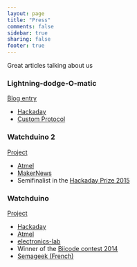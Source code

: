 ```yaml
---
layout: page
title: "Press"
comments: false
sidebar: true
sharing: false
footer: true
---
```


Great articles talking about us

### Lightning-dodge-O-matic

[Blog entry](/blog/2016/06/13/lightning-dodge-o-matic/)

* [Hackaday](http://hackaday.com/2016/06/22/cheating-at-video-games-arduino-edition/)
* [Custom Protocol](http://www.customprotocol.com/autres/vita-lightning-dodge-o-matic-final-fantasy-x-eclairs/)

### Watchduino 2

[Project](http://localhost:4000/projects/watchduino2)

- [Atmel](http://blog.atmel.com/2015/09/02/tell-time-and-more-on-this-open-source-bluetooth-enabled-watch/)
- [MakerNews](http://makernews.info/featured/2015/09/watchduino-2-an-arduino-based-smartwatch-that-doesnt-look-like-a-bomb.html)
- Semifinalist in the [Hackaday Prize 2015](http://hackaday.com/2015/08/24/100-semifinalists-for-the-2015-hackaday-prize/)

### Watchduino

[Project](http://localhost:4000/projects/watchduino)

- [Hackaday](http://hackaday.com/2014/05/06/tell-time-and-blink-an-led-on-your-wrist-with-watchduino/)
- [Atmel](http://blog.atmel.com/2014/05/08/atmega328-powers-open-source-watchduino/)
- [electronics-lab](http://www.electronics-lab.com/watchduino-arduino-watch/)
- Winner of the [Biicode contest 2014](http://blog.bricogeek.com/noticias/programacion/resultados-y-ganadores-de-biicode-contest-2014/)
- [Semageek (French)](http://www.semageek.com/watchduino-une-montre-open-hardware-sous-arduino/)
